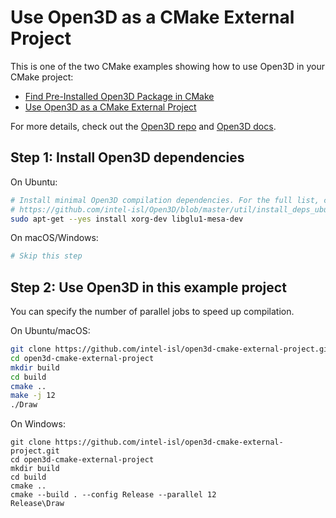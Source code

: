 # Use Open3D as a CMake External Project

This is one of the two CMake examples showing how to use Open3D in your CMake
project:

* [Find Pre-Installed Open3D Package in CMake](https://github.com/intel-isl/open3d-cmake-find-package)
* [Use Open3D as a CMake External Project](https://github.com/intel-isl/open3d-cmake-external-project)

For more details, check out the [Open3D repo](https://github.com/intel-isl/Open3D) and
[Open3D docs](http://www.open3d.org/docs/release/cpp_project.html).

## Step 1: Install Open3D dependencies

On Ubuntu:

```bash
# Install minimal Open3D compilation dependencies. For the full list, checkout:
# https://github.com/intel-isl/Open3D/blob/master/util/install_deps_ubuntu.sh
sudo apt-get --yes install xorg-dev libglu1-mesa-dev
```

On macOS/Windows:

```bash
# Skip this step
```

## Step 2: Use Open3D in this example project

You can specify the number of parallel jobs to speed up compilation.

On Ubuntu/macOS:

```bash
git clone https://github.com/intel-isl/open3d-cmake-external-project.git
cd open3d-cmake-external-project
mkdir build
cd build
cmake ..
make -j 12
./Draw
```

On Windows:

```batch
git clone https://github.com/intel-isl/open3d-cmake-external-project.git
cd open3d-cmake-external-project
mkdir build
cd build
cmake ..
cmake --build . --config Release --parallel 12
Release\Draw
```
